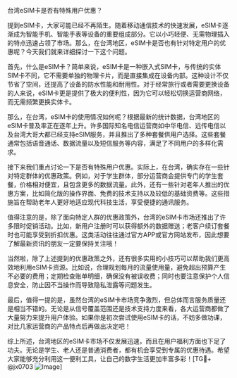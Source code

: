 台湾eSIM卡是否有特殊用户优惠？

提到eSIM卡，大家可能已经不再陌生。随着移动通信技术的快速发展，eSIM卡逐渐成为智能手机、智能手表等设备的重要组成部分。它以小巧轻便、无需物理插入的特点迅速占领了市场。那么，在台湾地区，eSIM卡是否也有针对特定用户的优惠呢？今天我们就来详细探讨一下这个问题。

首先，什么是eSIM卡？简单来说，eSIM卡是一种嵌入式SIM卡，与传统的实体SIM卡不同，它不需要单独的物理卡片，而是直接集成在设备内部。这种设计不仅节省了空间，还提高了设备的防水性能和耐用性。对于经常旅行或者需要更换设备的人来说，eSIM卡更是提供了极大的便利性，因为它可以轻松切换运营商网络，而无需频繁更换实体卡。

那么，在台湾，eSIM卡的使用情况如何呢？根据最新的统计数据，台湾地区的eSIM卡普及率正在逐年上升。许多国际知名电信运营商如中华电信、远传电信以及台湾大哥大都已经支持eSIM服务，并且推出了多种套餐供用户选择。这些套餐通常包括语音通话、数据流量以及短信服务等内容，满足了不同用户的多样化需求。

接下来我们重点讨论一下是否有特殊用户优惠。实际上，在台湾，确实存在一些针对特定群体的优惠政策。例如，对于学生群体，部分运营商会提供专门的学生套餐，价格相对便宜，且包含更多的数据流量。此外，还有一些针对老年人推出的优惠方案，比如简化版的操作界面、免费的技术支持以及较低的基础资费等。这些措施旨在帮助老年人更好地适应现代科技生活，享受便捷的通讯服务。

值得注意的是，除了面向特定人群的优惠政策外，台湾的eSIM卡市场还推出了许多限时促销活动。比如，新用户注册时可以获得额外的数据赠送；老客户续订套餐时也可能享受到折扣优惠。这类活动往往通过官方APP或官方网站发布，因此想要了解最新资讯的朋友一定要保持关注哦！

当然啦，除了上述提到的优惠政策之外，还有很多实用的小技巧可以帮助我们更高效地利用eSIM卡资源。比如说，合理规划每月的流量使用量，避免超出预算产生不必要的费用；定期检查账单明细，确保没有被误收费；同时也要注意保护个人信息安全，防止因不当操作而导致隐私泄露等问题发生。

最后，值得一提的是，虽然台湾的eSIM卡市场竞争激烈，但总体而言服务质量还是相当不错的。无论是从信号覆盖范围还是技术支持力度来看，各大运营商都做了大量努力来提升用户体验。如果你是初次尝试使用eSIM卡的话，不妨多做功课，对比几家运营商的产品特点后再做出决定吧！

综上所述，台湾地区的eSIM卡市场不仅发展迅速，而且在用户福利方面也下足了功夫。无论是学生、老人还是普通消费者，都有机会享受到专属的优惠待遇。希望大家能够充分利用这一便利工具，让自己的数字生活更加丰富多彩！[TG💪+ @jx0703 ![Image](https://github.com/user-attachments/assets/dbca1d08-cadb-493c-b0ec-ad6f7a83f270)]